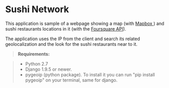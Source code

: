 Sushi Network
============

This application is sample of a webpage showing a map (with <a href="https://mapbox.com"> Mapbox </a>) and sushi restaurants locations in it (with the <a href="https://developer.foursquare.com/">Foursquare API</a>).

The application uses the IP from the client and search its related geolocalization and the look for the sushi restaurants near to it.


> **Requirements:**

> - Python 2.7
> - Django 1.9.5 or newer.
> - pygeoip (python package). To install it you can run "pip install pygeoip" on your terminal, same for django.